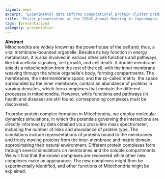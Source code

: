 ```yaml
---
layout: news
excerpt: "Experimental data informs computational protein cluster prediction in Mitochondria" 
title: 'Poster presentation at the ISBUC Annual Meeting in Copenhagen, Germany'
tags: [presentation]
category: presentation
---
```


<b>Abstract</b><br>
Mitochondria are widely known as the powerhouse of the cell and, thus, a vital membrane-bounded organelle. Besides its key function in energy metabolism, it is also involved in various other cell functions and pathways, like intracellular signaling, cell growth, and cell death. A double membrane shields a mitochondrion from the rest of the cell, with the inner membrane weaving through the whole organelle's body, forming compartments. The membranes, the intermembrane space, and the so-called matrix, the space surrounded by the inner membrane, contain an abundance of proteins in varying densities, which form complexes that mediate the different processes in mitochondria. However, while functions and pathways (in health and disease) are still found, corresponding complexes must be discovered.

To probe protein complex formation in Mitochondria, we employ molecular dynamics simulations, in which the potentials governing the interactions are directly informed by data obtained via a cross-link mass spectrometer, including the number of links and abundance of protein type. The simulations include representations of proteins bound to the membranes and freely moving proteins from the inter-membrane and matrix domain approximating their natural environment. Different protein complexes form through several simulations on membranes and the soluble compartments. We will find that the known complexes are recovered while other new complexes make an appearance. The new complexes might then be experimentally identified, and other functions of Mitochondria might be explained.
